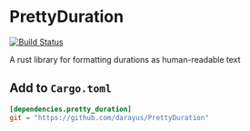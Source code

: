 # PrettyDuration

[![Build Status](https://travis-ci.org/darayus/PrettyDuration.svg)](https://travis-ci.org/darayus/PrettyDuration)

A rust library for formatting durations as human-readable text

## Add to `Cargo.toml`

```toml
[dependencies.pretty_duration]
git = "https://github.com/darayus/PrettyDuration"
```
